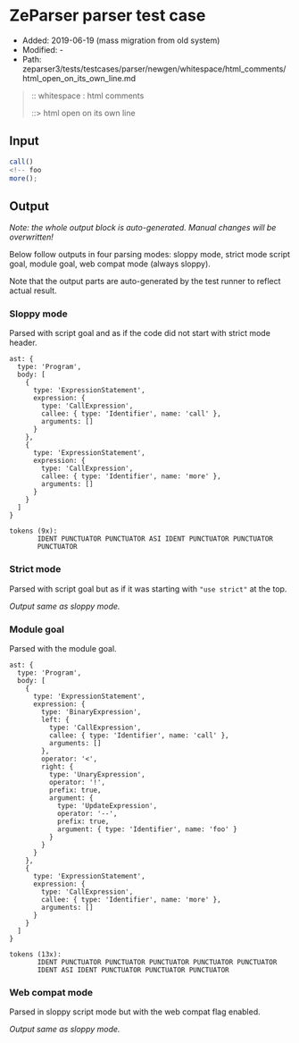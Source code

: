 # ZeParser parser test case

- Added: 2019-06-19 (mass migration from old system)
- Modified: -
- Path: zeparser3/tests/testcases/parser/newgen/whitespace/html_comments/html_open_on_its_own_line.md

> :: whitespace : html comments
>
> ::> html open on its own line

## Input

`````js
call()
<!-- foo
more();
`````

## Output

_Note: the whole output block is auto-generated. Manual changes will be overwritten!_

Below follow outputs in four parsing modes: sloppy mode, strict mode script goal, module goal, web compat mode (always sloppy).

Note that the output parts are auto-generated by the test runner to reflect actual result.

### Sloppy mode

Parsed with script goal and as if the code did not start with strict mode header.

`````
ast: {
  type: 'Program',
  body: [
    {
      type: 'ExpressionStatement',
      expression: {
        type: 'CallExpression',
        callee: { type: 'Identifier', name: 'call' },
        arguments: []
      }
    },
    {
      type: 'ExpressionStatement',
      expression: {
        type: 'CallExpression',
        callee: { type: 'Identifier', name: 'more' },
        arguments: []
      }
    }
  ]
}

tokens (9x):
       IDENT PUNCTUATOR PUNCTUATOR ASI IDENT PUNCTUATOR PUNCTUATOR
       PUNCTUATOR
`````

### Strict mode

Parsed with script goal but as if it was starting with `"use strict"` at the top.

_Output same as sloppy mode._

### Module goal

Parsed with the module goal.

`````
ast: {
  type: 'Program',
  body: [
    {
      type: 'ExpressionStatement',
      expression: {
        type: 'BinaryExpression',
        left: {
          type: 'CallExpression',
          callee: { type: 'Identifier', name: 'call' },
          arguments: []
        },
        operator: '<',
        right: {
          type: 'UnaryExpression',
          operator: '!',
          prefix: true,
          argument: {
            type: 'UpdateExpression',
            operator: '--',
            prefix: true,
            argument: { type: 'Identifier', name: 'foo' }
          }
        }
      }
    },
    {
      type: 'ExpressionStatement',
      expression: {
        type: 'CallExpression',
        callee: { type: 'Identifier', name: 'more' },
        arguments: []
      }
    }
  ]
}

tokens (13x):
       IDENT PUNCTUATOR PUNCTUATOR PUNCTUATOR PUNCTUATOR PUNCTUATOR
       IDENT ASI IDENT PUNCTUATOR PUNCTUATOR PUNCTUATOR
`````


### Web compat mode

Parsed in sloppy script mode but with the web compat flag enabled.

_Output same as sloppy mode._
